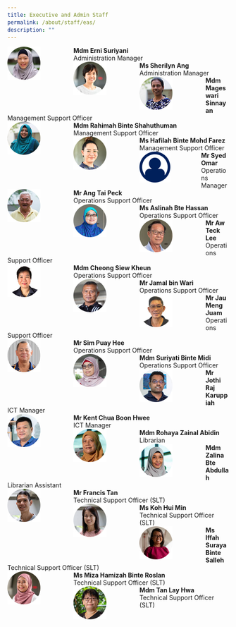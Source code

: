 ```yaml
---
title: Executive and Admin Staff
permalink: /about/staff/eas/
description: ""
---
```

<div>  
<div style="float: left">  
<img src="/images/Staff/cmc-erni-suriyani_s%20(1).jpg" style="width:50%">
</div>  
<div></div>  
</div>	
<b>Mdm Erni Suriyani</b>
<br>
Administration Manager

<div>  
<div style="float: left">  
<img src="/images/Staff/EAS-SherilynAng_s%20(1).jpg" style="width:50%">
</div>  
<div></div>  
</div>	
<b>Ms Sherilyn Ang</b>
<br>
Administration Manager

<div>  
<div style="float: left">  
<img src="/images/Staff/EAS-Mageswari_s.jpg" style="width:50%">
</div>  
<div></div>  
</div>	
<b>Mdm Mageswari Sinnayan</b>
<br>
Management Support Officer

<div>  
<div style="float: left">  
<img src="/images/Staff/EAS-Rahimah_s.jpg" style="width:50%">
</div>  
<div></div>  
</div>	
<b>Mdm Rahimah Binte Shahuthuman</b>
<br>
Management Support Officer

<div>  
<div style="float: left">  
<img src="/images/Staff/EAS-Hafilah_s.jpg" style="width:50%">
</div>  
<div></div>  
</div>	
<b>Ms Hafilah Binte Mohd Farez</b>
<br>
Management Support Officer

<div>  
<div style="float: left">  
<img src="/images/Staff/Staff-Profile.png" style="width:50%">
</div>  
<div></div>  
</div>	
<b>Mr Syed Omar</b>
<br>
Operations Manager

<div>  
<div style="float: left">  
<img src="/images/Staff/Tan-Heng-Keng_s.jpg" style="width:50%">
</div>  
<div></div>  
</div>	
<b>Mr Ang Tai Peck</b>
<br>
Operations Support Officer

<div>  
<div style="float: left">  
<img src="/images/Staff/aslinah_s.jpg" style="width:50%">
</div>  
<div></div>  
</div>	
<b>Ms Aslinah Bte Hassan</b>
<br>
Operations Support Officer

<div>  
<div style="float: left">  
<img src="/images/Staff/awtecklee_s.jpg" style="width:50%">
</div>  
<div></div>  
</div>	
<b>Mr Aw Teck Lee</b>
<br>
Operations Support Officer


<div>  
<div style="float: left">  
<img src="/images/Staff/eas-cheongsiewkheun.jpg" style="width:50%">
</div>  
<div></div>  
</div>	
<b>Mdm Cheong Siew Kheun</b>
<br>
Operations Support Officer

<div>  
<div style="float: left">  
<img src="/images/Staff/jamal_s.jpg" style="width:50%">
</div>  
<div></div>  
</div>	
<b>Mr Jamal bin Wari</b>
<br>
Operations Support Officer

<div>  
<div style="float: left">  
<img src="/images/Staff/eas-jaumengjuam.jpg" style="width:50%">
</div>  
<div></div>  
</div>	
<b>Mr Jau Meng Juam</b>
<br>
Operations Support Officer

<div>  
<div style="float: left">  
<img src="/images/Staff/EAS-Sim-Puay-Hee_s.jpg" style="width:50%">
</div>  
<div></div>  
</div>	
<b>Mr Sim Puay Hee</b>
<br>
Operations Support Officer

<div>  
<div style="float: left">  
<img src="/images/Staff/Suriyati_s.jpg" style="width:50%">
</div>  
<div></div>  
</div>	
<b>Mdm Suriyati Binte Midi</b>
<br>
Operations Support Officer

<div>  
<div style="float: left">  
<img src="/images/Staff/Jothi_s%20(1).jpg" style="width:50%">
</div>  
<div></div>  
</div>	
<b>Mr Jothi Raj Karuppiah</b>
<br>
ICT Manager

<div>  
<div style="float: left">  
<img src="/images/Staff/kent_s%20(1).jpg" style="width:50%">
</div>  
<div></div>  
</div>	
<b>Mr Kent Chua Boon Hwee</b>
<br>
ICT Manager

<div>  
<div style="float: left">  
<img src="/images/Staff/rohaya_s%20(1).jpg" style="width:50%">
</div>  
<div></div>  
</div>	
<b>Mdm Rohaya Zainal Abidin</b>
<br>
Librarian

<div>  
<div style="float: left">  
<img src="/images/Staff/zalina_s%20(1).jpg" style="width:50%">
</div>  
<div></div>  
</div>	
<b>Mdm Zalina Bte Abdullah</b>
<br>
Librarian Assistant

<div>  
<div style="float: left">  
<img src="/images/Staff/EAS-Francis-Tan_s.jpg" style="width:50%">
</div>  
<div></div>  
</div>	
<b>Mr Francis Tan</b>
<br>
Technical Support Officer (SLT)

<div>  
<div style="float: left">  
<img src="/images/Staff/EAS-Koh-Hui-Min_s.jpg" style="width:50%">
</div>  
<div></div>  
</div>	
<b>Ms Koh Hui Min</b>
<br>
Technical Support Officer (SLT)

<div>  
<div style="float: left">  
<img src="/images/Staff/EAS-Iffah_s.jpg" style="width:50%">
</div>  
<div></div>  
</div>	
<b>Ms Iffah Suraya Binte Salleh</b>
<br>
Technical Support Officer (SLT)

<div>  
<div style="float: left">  
<img src="/images/Staff/EAS-Miza_s.jpg" style="width:50%">
</div>  
<div></div>  
</div>	
<b>Ms Miza Hamizah Binte Roslan</b>
<br>
Technical&nbsp;Support Officer (SLT)

<div>  
<div style="float: left">  
<img src="/images/Staff/LayHwa_s.jpg" style="width:50%">
</div>  
<div></div>  
</div>	
<b>Mdm Tan Lay Hwa</b>
<br>
Technical&nbsp;Support Officer (SLT)
